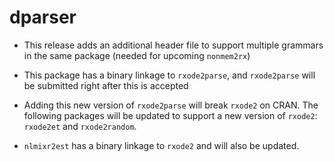 # dparser

- This release adds an additional header file to support multiple
  grammars in the same package (needed for upcoming `nonmem2rx`)
  
- This package has a binary linkage to `rxode2parse`, and
  `rxode2parse` will be submitted right after this is accepted
  
- Adding this new version of `rxode2parse` will break `rxode2` on
  CRAN.  The following packages will be updated to support a new
  version of `rxode2`: `rxode2et` and `rxode2random`. 
  
- `nlmixr2est` has a binary linkage to `rxode2` and will also be
  updated.
